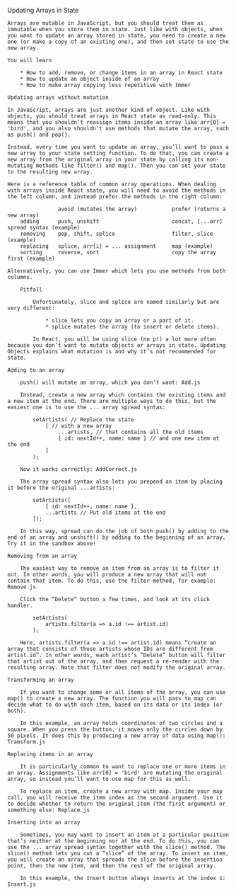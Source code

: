 Updating Arrays in State

    Arrays are mutable in JavaScript, but you should treat them as immutable when you store them in state. Just like with objects, when you want to update an array stored in state, you need to create a new one (or make a copy of an existing one), and then set state to use the new array.

    You will learn

        * How to add, remove, or change items in an array in React state
        * How to update an object inside of an array
        * How to make array copying less repetitive with Immer

    Updating arrays without mutation

    In JavaScript, arrays are just another kind of object. Like with objects, you should treat arrays in React state as read-only. This means that you shouldn’t reassign items inside an array like arr[0] = 'bird', and you also shouldn’t use methods that mutate the array, such as push() and pop().

    Instead, every time you want to update an array, you’ll want to pass a new array to your state setting function. To do that, you can create a new array from the original array in your state by calling its non-mutating methods like filter() and map(). Then you can set your state to the resulting new array.

    Here is a reference table of common array operations. When dealing with arrays inside React state, you will need to avoid the methods in the left column, and instead prefer the methods in the right column:

                    avoid (mutates the array)	        prefer (returns a new array)
        adding	    push, unshift	                    concat, [...arr] spread syntax (example)
        removing	pop, shift, splice	                filter, slice (example)
        replacing	splice, arr[i] = ... assignment	    map (example)
        sorting	    reverse, sort	                    copy the array first (example)

    Alternatively, you can use Immer which lets you use methods from both columns.

        Pitfall

            Unfortunately, slice and splice are named similarly but are very different:

                * slice lets you copy an array or a part of it.
                * splice mutates the array (to insert or delete items).

            In React, you will be using slice (no p!) a lot more often because you don’t want to mutate objects or arrays in state. Updating Objects explains what mutation is and why it’s not recommended for state.

    Adding to an array

        push() will mutate an array, which you don’t want: Add.js

        Instead, create a new array which contains the existing items and a new item at the end. There are multiple ways to do this, but the easiest one is to use the ... array spread syntax:

            setArtists( // Replace the state
                [ // with a new array
                    ...artists, // that contains all the old items
                    { id: nextId++, name: name } // and one new item at the end
                ]
            );

        Now it works correctly: AddCorrect.js

        The array spread syntax also lets you prepend an item by placing it before the original ...artists:

            setArtists([
                { id: nextId++, name: name },
                ...artists // Put old items at the end
            ]);

        In this way, spread can do the job of both push() by adding to the end of an array and unshift() by adding to the beginning of an array. Try it in the sandbox above!

    Removing from an array

        The easiest way to remove an item from an array is to filter it out. In other words, you will produce a new array that will not contain that item. To do this, use the filter method, for example: Remove.js

        Click the “Delete” button a few times, and look at its click handler.

            setArtists(
                artists.filter(a => a.id !== artist.id)
            );

        Here, artists.filter(a => a.id !== artist.id) means “create an array that consists of those artists whose IDs are different from artist.id”. In other words, each artist’s “Delete” button will filter that artist out of the array, and then request a re-render with the resulting array. Note that filter does not modify the original array.

    Transforming an array

        If you want to change some or all items of the array, you can use map() to create a new array. The function you will pass to map can decide what to do with each item, based on its data or its index (or both).

        In this example, an array holds coordinates of two circles and a square. When you press the button, it moves only the circles down by 50 pixels. It does this by producing a new array of data using map(): Tramsform.js

    Replacing items in an array

        It is particularly common to want to replace one or more items in an array. Assignments like arr[0] = 'bird' are mutating the original array, so instead you’ll want to use map for this as well.

        To replace an item, create a new array with map. Inside your map call, you will receive the item index as the second argument. Use it to decide whether to return the original item (the first argument) or something else: Replace.js

    Inserting into an array

        Sometimes, you may want to insert an item at a particular position that’s neither at the beginning nor at the end. To do this, you can use the ... array spread syntax together with the slice() method. The slice() method lets you cut a “slice” of the array. To insert an item, you will create an array that spreads the slice before the insertion point, then the new item, and then the rest of the original array.

        In this example, the Insert button always inserts at the index 1: Insert.js
